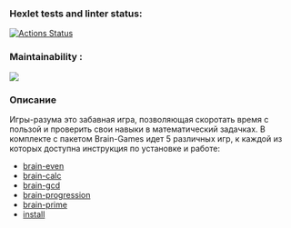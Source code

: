 ### Hexlet tests and linter status:
[![Actions Status](https://github.com/TabulaSmaragudina/python-project-lvl1/workflows/hexlet-check/badge.svg)](https://github.com/TabulaSmaragudina/python-project-lvl1/actions)
### Maintainability :
<a href="https://codeclimate.com/github/TabulaSmaragudina/python-project-lvl1/maintainability"><img src="https://api.codeclimate.com/v1/badges/ee251eeb91fd6ebb0ee6/maintainability" /></a>


### Описание
Игры-разума это забавная игра, позволяющая скоротать время с пользой и проверить свои навыки в математический задачках. В комплекте с пакетом Brain-Games идет 5 различных игр, к каждой из которых доступна инструкция по установке и работе:
* [brain-even](https://asciinema.org/a/yzYznqFHALrp1uPLe3CIyLZB9)
* [brain-calc](https://asciinema.org/a/9Oav25gVt3bXEDv1BHJ0GMaY8)
* [brain-gcd](https://asciinema.org/a/cLk7f7zvz52ZgsT86VKWFiKcV)
* [brain-progression](https://asciinema.org/a/4i8ft6ldB2gdTNadpioOmokoP)
* [brain-prime](https://asciinema.org/a/TSW6I8Q493UNf2rHzTLnAUNjy)
* [install](https://asciinema.org/a/q1WufrSCrna3AfqEzfQoEGCPn)




